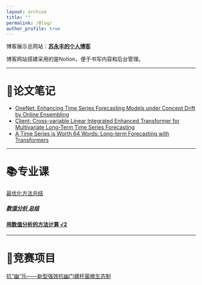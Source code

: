 ```yaml
---
layout: archive
title: ""
permalink: /Blog/
author_profile: true
---
```


博客展示总网站：[**苏永丰的个人博客**](https://yongfengsu.notion.site/33254bc8a198441d87d17d1df55b027c?v=47fea8b021dd4888bc9d2bf7a35efeda&pvs=4)

博客网站搭建采用的是Notion，便于书写内容和后台管理。

------

# 📝论文笔记

- [OneNet: Enhancing Time Series Forecasting Models under Concept Drift by Online Ensembling](https://yongfengsu.notion.site/OneNet-Enhancing-Time-Series-Forecasting-Models-under-Concept-Drift-by-Online-Ensembling-27352762bfc6482ba6081ec1840987bd?pvs=4)
- [Client: Cross-variable Linear Integrated Enhanced Transformer for Multivariate Long-Term Time Series Forecasting](https://yongfengsu.notion.site/Client-Cross-variable-Linear-Integrated-Enhanced-Transformer-for-Multivariate-Long-Term-Time-Series-557926c40e03493b802f1fed2ac34262?pvs=4)
- [A Time Series is Worth 64 Words: Long-term Forecasting with Transformers](https://yongfengsu.notion.site/A-Time-Series-is-Worth-64-Words-Long-term-Forecasting-with-Transformers-dc819c1769a34639a50ec0f9cf90f716?pvs=4)

------

# 📚专业课

[最优化方法总结](https://yongfengsu.notion.site/36068bdcaf2b4b0fbca60e349a8a0742?pvs=4)

##### [数值分析 总结](https://yongfengsu.notion.site/7fd5f27942fc42479a721fef6203747a?pvs=4)

#### [用数值分析的方法计算 √2](https://yongfengsu.notion.site/2-63109b4256bb40f6b172685fd4d04317?pvs=4)

------

# 👥竞赛项目

[抗“幽”乐——新型强效抗幽门螺杆菌微生态制](https://yongfengsu.notion.site/356e2d06412347e3b4e6f1007782cf31?pvs=4)


